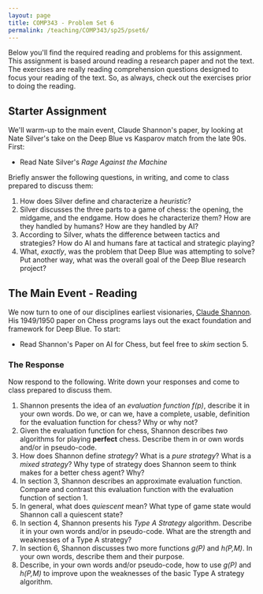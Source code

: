 ```yaml
---
layout: page
title: COMP343 - Problem Set 6
permalink: /teaching/COMP343/sp25/pset6/
---
```



Below you'll find the required reading and problems for this assignment. This assignment is based around reading a research paper and not the text. The exercises are really reading comprehension questions designed to focus your reading of the text. So, as always, check out the exercises prior to doing the reading. 

## Starter Assignment

We'll warm-up to the main event, Claude Shannon's paper, by looking at Nate Silver's take on the Deep Blue vs Kasparov match from the late 90s. First:

*   Read Nate Silver's *Rage Against the Machine*

Briefly answer the following questions, in writing, and come to class prepared to discuss them:

1.  How does Silver define and characterize a *heuristic*? 
2.  Silver discusses the three parts to a game of chess: the opening, the midgame, and the endgame. How does he characterize them? How are they handled by humans? How are they handled by AI? 
3.  According to Silver, whats the difference between tactics and strategies? How do AI and humans fare at tactical and strategic playing? 
4.  What, *exactly*, was the problem that Deep Blue was attempting to solve? Put another way, what was the overall goal of the Deep Blue research project? 


## The Main Event - Reading

We now turn to one of our disciplines earliest visionaries, [Claude Shannon](https://en.wikipedia.org/wiki/Claude_Shannon). His 1949/1950 paper on Chess programs lays out the exact foundation and framework for Deep Blue. To start:

*   Read Shannon's Paper on AI for Chess, but feel free to *skim* section 5.

### The Response 

Now respond to the following. Write down your responses and come to class prepared to discuss them. 

1. Shannon presents the idea of an *evaluation function* *f(p)*, describe it in your own words. Do we, or can we, have a complete, usable, definition for the evaluation function for chess? Why or why not? 
2. Given the evaluation function for chess, Shannon describes *two* algorithms for playing **perfect** chess. Describe them in or own words and/or in pseudo-code. 
3. How does Shannon define *strategy*? What is a *pure strategy*? What is a *mixed strategy*? Why type of strategy does Shannon seem to think makes for a better chess agent? Why?
4. In section 3, Shannon describes an approximate evaluation function. Compare and contrast this evaluation function with the evaluation function of section 1. 
5. In general, what does *quiescent* mean? What type of game state would Shannon call a quiescent state? 
5. In section 4, Shannon presents his *Type A Strategy* algorithm. Describe it in your own words and/or in pseudo-code. What are the strength and weaknesses of a Type A strategy? 
6. In section 6, Shannon discusses two more functions *g(P)* and *h(P,M)*. In your own words, describe them and their purpose. 
7. Describe, in your own words and/or pseudo-code, how to use *g(P)* and *h(P,M)* to improve upon the weaknesses of the basic Type A strategy algorithm. 

